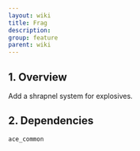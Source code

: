 ```yaml
---
layout: wiki
title: Frag
description: 
group: feature
parent: wiki
---
```


## 1. Overview

Add a shrapnel system for explosives.

## 2. Dependencies

`ace_common`

